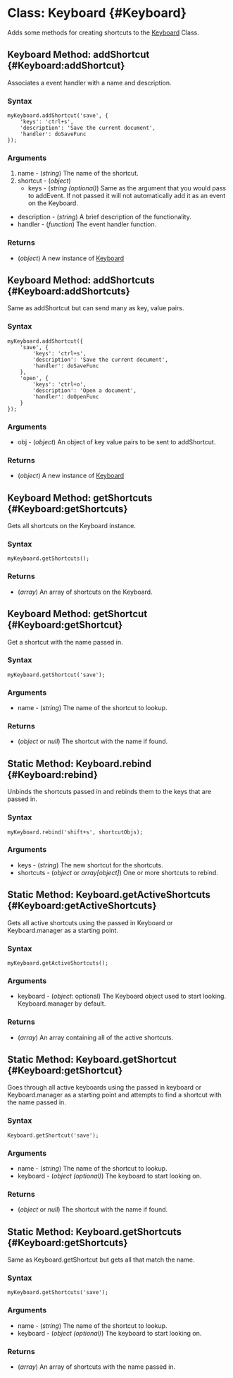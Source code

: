Class: Keyboard {#Keyboard}
===========================

Adds some methods for creating shortcuts to the [Keyboard][] Class.

Keyboard Method: addShortcut {#Keyboard:addShortcut}
----------------------------------------

Associates a event handler with a name and description.

### Syntax

	myKeyboard.addShortcut('save', {
		'keys': 'ctrl+s',
		'description': 'Save the current document',
		'handler': doSaveFunc
	});

### Arguments

1. name - (*string*) The name of the shortcut.
2. shortcut - (*object*)
	- keys - (*string (optional)*) Same as the argument that you would pass to addEvent. If not passed it will not automatically add it as an event on the Keyboard.
  - description - (*string*) A brief description of the functionality.
  - handler - (*function*) The event handler function.

### Returns

* (*object*) A new instance of [Keyboard][]


Keyboard Method: addShortcuts {#Keyboard:addShortcuts}
----------------------------------------

Same as addShortcut but can send many as key, value pairs.

### Syntax

	myKeyboard.addShortcut({
		'save', {
	    	'keys': 'ctrl+s',
	    	'description': 'Save the current document',
	    	'handler': doSaveFunc
		},
		'open', {
			'keys': 'ctrl+o',
			'description': 'Open a document',
			'handler': doOpenFunc
		}
	});

### Arguments

* obj - (*object*) An object of key value pairs to be sent to addShortcut.

### Returns

* (*object*) A new instance of [Keyboard][]


Keyboard Method: getShortcuts {#Keyboard:getShortcuts}
----------------------------------------

Gets all shortcuts on the Keyboard instance.

### Syntax

	myKeyboard.getShortcuts();

### Returns

* (*array*) An array of shortcuts on the Keyboard.


Keyboard Method: getShortcut {#Keyboard:getShortcut}
----------------------------------------

Get a shortcut with the name passed in.

### Syntax

	myKeyboard.getShortcut('save');

### Arguments

* name - (*string*) The name of the shortcut to lookup.

### Returns

* (*object* or *null*) The shortcut with the name if found.


Static Method: Keyboard.rebind {#Keyboard:rebind}
------------------------------------

Unbinds the shortcuts passed in and rebinds them to the keys that are passed in.

### Syntax

	myKeyboard.rebind('shift+s', shortcutObjs);

### Arguments

* keys - (*string*) The new shortcut for the shortcuts.
* shortcuts - (*object* or *array[object]*) One or more shortcuts to rebind.


Static Method: Keyboard.getActiveShortcuts {#Keyboard:getActiveShortcuts}
------------------------------------

Gets all active shortcuts using the passed in Keyboard or Keyboard.manager as a starting point.

### Syntax

	myKeyboard.getActiveShortcuts();

### Arguments

* keyboard - (*object*: optional) The Keyboard object used to start looking. Keyboard.manager by default.

### Returns

* (*array*) An array containing all of the active shortcuts.


Static Method: Keyboard.getShortcut {#Keyboard:getShortcut}
------------------------------------

Goes through all active keyboards using the passed in keyboard or Keyboard.manager as a starting point and attempts to find a shortcut with the name passed in.

### Syntax

	Keyboard.getShortcut('save');

### Arguments

* name - (*string*) The name of the shortcut to lookup.
* keyboard - (*object (optional)*) The keyboard to start looking on.

### Returns

* (*object* or *null*) The shortcut with the name if found.


Static Method: Keyboard.getShortcuts {#Keyboard:getShortcuts}
------------------------------------

Same as Keyboard.getShortcut but gets all that match the name.

### Syntax

	myKeyboard.getShortcuts('save');

### Arguments

* name - (*string*) The name of the shortcut to lookup.
* keyboard - (*object (optional)*) The keyboard to start looking on.

### Returns

* (*array*) An array of shortcuts with the name passed in.

[Keyboard]: /more/Interface/Keyboard
